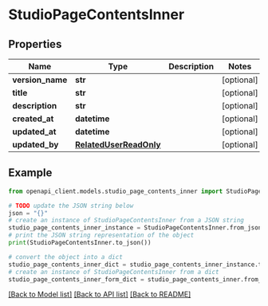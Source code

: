# StudioPageContentsInner


## Properties

Name | Type | Description | Notes
------------ | ------------- | ------------- | -------------
**version_name** | **str** |  | [optional] 
**title** | **str** |  | [optional] 
**description** | **str** |  | [optional] 
**created_at** | **datetime** |  | [optional] 
**updated_at** | **datetime** |  | [optional] 
**updated_by** | [**RelatedUserReadOnly**](RelatedUserReadOnly.md) |  | [optional] 

## Example

```python
from openapi_client.models.studio_page_contents_inner import StudioPageContentsInner

# TODO update the JSON string below
json = "{}"
# create an instance of StudioPageContentsInner from a JSON string
studio_page_contents_inner_instance = StudioPageContentsInner.from_json(json)
# print the JSON string representation of the object
print(StudioPageContentsInner.to_json())

# convert the object into a dict
studio_page_contents_inner_dict = studio_page_contents_inner_instance.to_dict()
# create an instance of StudioPageContentsInner from a dict
studio_page_contents_inner_form_dict = studio_page_contents_inner.from_dict(studio_page_contents_inner_dict)
```
[[Back to Model list]](../README.md#documentation-for-models) [[Back to API list]](../README.md#documentation-for-api-endpoints) [[Back to README]](../README.md)


